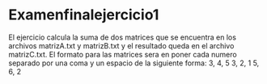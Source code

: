 # Examenfinalejercicio1
El ejercicio calcula la suma de dos matrices que se encuentra en los archivos matrizA.txt y matrizB.txt y el resultado queda en el archivo matrizC.txt.
El formato para las matrices sera en poner cada numero separado por una coma y un espacio de la siguiente forma:
3, 4, 5
3, 2, 1
5, 6, 2

